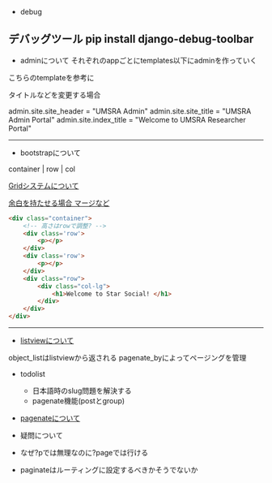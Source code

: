 - debug

デバッグツール
pip install django-debug-toolbar
---

- adminについて
それぞれのappごとにtemplates以下にadminを作っていく

こちらのtemplateを参考に

タイトルなどを変更する場合

admin.site.site_header = "UMSRA Admin" admin.site.site_title = "UMSRA Admin Portal" admin.site.index_title = "Welcome to UMSRA Researcher Portal"

---

- bootstrapについて

container
    |
    row
       |
        col

[Gridシステムについて](http://websae.net/twitter-bootstrap-grid-system-21060224/)

[余白を持たせる場合 マージなど](https://webnetamemo.com/coding/bootstrap4/201710065870)

```html
<div class="container">
    <!-- 高さはrowで調整? -->
    <div class='row'>
        <p></p>
    </div>
    <div class='row'>
        <p></p>
    </div>
    <div class="row">
        <div class="col-lg">
            <h1>Welcome to Star Social! </h1>
        </div>
    </div>
</div>
```
---
- [listviewについて](https://qiita.com/felyce/items/7d0187485cad4418c073)

object_listはlistviewから返される
pagenate_byによってページングを管理


- todolist

    - 日本語時のslug問題を解決する
    - pagenate機能(postとgroup)


- [pagenateについて](https://docs.djangoproject.com/ja/3.0/topics/pagination/)

- 疑問について

- なぜ?pでは無理なのに?pageでは行ける
- paginateはルーティングに設定するべきかそうでないか





